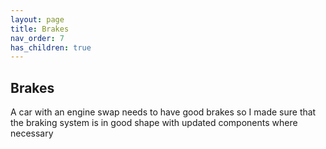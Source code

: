 ```yaml
---
layout: page
title: Brakes
nav_order: 7
has_children: true
---
```

## Brakes

A car with an engine swap needs to have good brakes so I made sure that the braking system is in good shape with updated components where necessary

